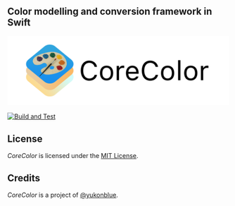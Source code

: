 ## Color modelling and conversion framework in Swift
<img src="Assets/CoreColor_Banner.png" alt="CoreColor">

[![Build and Test](https://github.com/yukonblue/CoreColor/actions/workflows/swift.yml/badge.svg)](https://github.com/yukonblue/CoreColor/actions/workflows/swift.yml)


## License

*CoreColor* is licensed under the [MIT License](https://choosealicense.com/licenses/mit/).

## Credits

*CoreColor* is a project of [@yukonblue](https://github.com/yukonblue).
